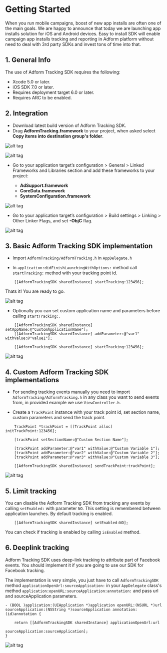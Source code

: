# Getting Started

When you run mobile campaigns, boost of new app installs are often one of the main goals. We are happy to announce that today we are launching app installs solution for iOS and Android devices. Easy to install SDK will enable campaign app installs tracking and reporting in Adform platform without need to deal with 3rd party SDKs and invest tons of time into that.

## 1. General Info

The use of Adform Tracking SDK requires the following:

* Xcode 5.0 or later.
* iOS SDK 7.0 or later.
* Requires deployment target 6.0 or later.
* Requires ARC to be enabled. 

## 2. Integration

* Download latest build version of Adform Tracking SDK.
* Drag **AdformTracking.framework** to your project, when asked select **Copy items into destination group's folder**.

![alt tag](https://dl.dropboxusercontent.com/u/36359547/Screenshots/Screen%20Shot%202014-12-22%20at%2014.05.12.png)

![alt tag](https://dl.dropboxusercontent.com/u/36359547/Screenshots/Screen%20Shot%202014-12-22%20at%2015.15.33.png)

* Go to your application target’s configuration > General > Linked Frameworks and Libraries section and add these frameworks to your project:

   * **AdSupport.framework**
   * **CoreData.framework**
   * **SystemConfiguration.framework**

![alt tag](https://dl.dropboxusercontent.com/u/36359547/Screenshots/Screen%20Shot%202014-12-22%20at%2014.12.35.png)

* Go to your application target’s configuration > Build settings > Linking > Other Linker Flags, and set **-ObjC** flag.

![alt tag](https://dl.dropboxusercontent.com/u/36359547/Screenshots/Screen%20Shot%202014-12-22%20at%2015.18.32.png)

## 3. Basic Adform Tracking SDK implementation

* Import `AdformTracking/AdformTracking.h` in `AppDelegate.h`

* In `application:didFinishLaunchingWithOptions:` method call `startTracking:` method with your tracking point id.

````
    [[AdformTrackingSDK sharedInstance] startTracking:123456];
````

Thats it! You are ready to go.

![alt tag](https://dl.dropboxusercontent.com/u/36359547/Screenshots/Screen%20Shot%202014-12-22%20at%2014.35.32.png)

* Optionally you can set custom application name and parameters before calling `startTracking:`.

````
    [[AdformTrackingSDK sharedInstance] setAppName:@"CustomApplicationName"];
    [[AdformTrackingSDK sharedInstance] addParameter:@"var1" withValue:@"value1"];
    
    [[AdformTrackingSDK sharedInstance] startTracking:123456];
````

![alt tag](https://dl.dropboxusercontent.com/u/36359547/Screenshots/Screen%20Shot%202014-12-22%20at%2014.40.00.png)

## 4. Custom Adform Tracking SDK implementations

* For sending tracking events manually you need to import `AdformTracking/AdformTracking.h` in any class you want to send events from, in provided example we use `ViewController.h`.

* Create a `TrackPoint` instance with your track point id, set section name, custom parameters and send the track point.

````
    TrackPoint *trackPoint = [[TrackPoint alloc] initTrackPoint:123456];
    
    [trackPoint setSectionName:@"Custom Section Name"];
    
    [trackPoint addParameter:@"var1" withValue:@"Custom Variable 1"];
    [trackPoint addParameter:@"var2" withValue:@"Custom Variable 2"];
    [trackPoint addParameter:@"var3" withValue:@"Custom Variable 3"];
    
    [[AdformTrackingSDK sharedInstance] sendTrackPoint:trackPoint];
````

![alt tag](https://dl.dropboxusercontent.com/u/36359547/Screenshots/Screen%20Shot%202014-12-22%20at%2014.55.57.png)

## 5. Limit tracking

You can disable the Adform Tracking SDK from tracking any events by calling `setEnabled:` with parameter `NO`. This setting is remembered between application launches. By default tracking is enabled.

````
    [[AdformTrackingSDK sharedInstance] setEnabled:NO];
```` 

You can check if tracking is enabled by calling `isEnabled` method.
 

## 6. Deeplink tracking

Adform Tracking SDK uses deep-link tracking to attribute part of Facebook events. You should implement it if you are going to use our SDK for Facebook tracking.

The implementation is very simple, you just have to call `AdformTrackingSDK` method `applicationOpenUrl:sourceApplication:` in your `AppDelegate` class's method `application:openURL:sourceApplication:annotation:` and pass url and sourceApplication parameters.

````
- (BOOL )application:(UIApplication *)application openURL:(NSURL *)url sourceApplication:(NSString *)sourceApplication annotation:(id)annotation {
    
    return [[AdformTrackingSDK sharedInstance] applicationOpenUrl:url
                                                sourceApplication:sourceApplication];
}
````

![alt tag](https://dl.dropboxusercontent.com/u/36359547/Screenshots/Screen%20Shot%202014-12-23%20at%2011.51.12.png)
